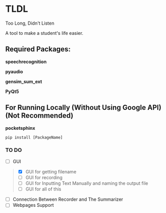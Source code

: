 # TLDL

Too Long, Didn't Listen

A tool to make a student's life easier.

## Required Packages:
__speechrecognition__

__pyaudio__

__gensim_sum_ext__

__PyQt5__

## For Running Locally (Without Using Google API) (Not Recommended)

__pocketsphinx__
```
pip install [PackageName]
```

### TO DO
- [ ] GUI
> - [X] GUI for getting filename
> - [ ] GUI for recording
> - [ ] GUI for Inputting Text Manually and naming the output file
> - [ ] GUI for all of this 
- [ ] Connection Between Recorder and The Summarizer
- [ ] Webpages Support
